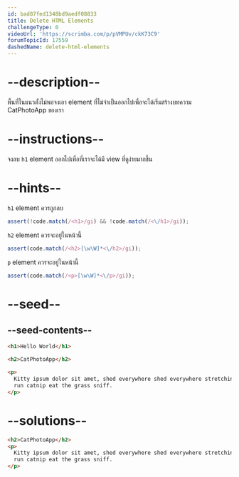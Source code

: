 ```yaml
---
id: bad87fed1348bd9aedf08833
title: Delete HTML Elements
challengeType: 0
videoUrl: 'https://scrimba.com/p/pVMPUv/ckK73C9'
forumTopicId: 17559
dashedName: delete-html-elements
---
```


# --description--

พื้นที่ในแนวตั้งไม่พอจงเอา element ที่ไม่จำเป็นออกไปเพื่อจะได้เริ่มสร้างบทความ CatPhotoApp ของเรา

# --instructions--

จงลบ `h1` element ออกไปเพื่อที่เราจะได้มี view ที่ดูง่ายมากขึ้น

# --hints--

`h1` element ควรถูกลบ

```js
assert(!code.match(/<h1>/gi) && !code.match(/<\/h1>/gi));
```

`h2` element ควรจะอยู่ในหน้านี้

```js
assert(code.match(/<h2>[\w\W]*<\/h2>/gi));
```

`p` element ควรจะอยู่ในหน้านี้

```js
assert(code.match(/<p>[\w\W]*<\/p>/gi));
```

# --seed--

## --seed-contents--

```html
<h1>Hello World</h1>

<h2>CatPhotoApp</h2>

<p>
  Kitty ipsum dolor sit amet, shed everywhere shed everywhere stretching attack your ankles chase the red dot, hairball
  run catnip eat the grass sniff.
</p>
```

# --solutions--

```html
<h2>CatPhotoApp</h2>
<p>
  Kitty ipsum dolor sit amet, shed everywhere shed everywhere stretching attack your ankles chase the red dot, hairball
  run catnip eat the grass sniff.
</p>
```
